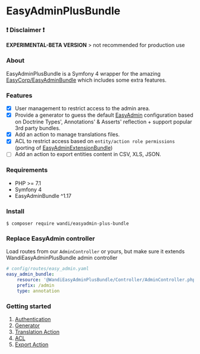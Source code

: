 # EasyAdminPlusBundle

### :exclamation: Disclaimer :exclamation: 

**EXPERIMENTAL-BETA VERSION** > not recommended for production use

### About

EasyAdminPlusBundle is a Symfony 4 wrapper for the amazing [EasyCorp/EasyAdminBundle](https://github.com/EasyCorp/EasyAdminBundle) which includes some extra features. 

### Features

- [x] User management to restrict access to the admin area.
- [x] Provide a generator to guess the default [EasyAdmin](https://symfony.com/doc/current/bundles/EasyAdminBundle/book/configuration-reference.html) configuration based on Doctrine Types', Annotations' & Asserts' reflection + support popular 3rd party bundles.
- [x] Add an action to manage translations files.
- [x] ACL to restrict access based on `entity/action role permissions` (porting of [EasyAdminExtensionBundle](https://github.com/alterphp/EasyAdminExtensionBundle))
- [ ] Add an action to export entities content in CSV, XLS, JSON.

### Requirements

* PHP >= 7.1
* Symfony 4
* EasyAdminBundle ^1.17

### Install

```shell
$ composer require wandi/easyadmin-plus-bundle
```

### Replace EasyAdmin controller

Load routes from our `AdminController` or yours, but make sure it extends WandiEasyAdminPlusBundle admin controller

```yaml
# config/routes/easy_admin.yaml
easy_admin_bundle:
    resource: '@WandiEasyAdminPlusBundle/Controller/AdminController.php'
    prefix: /admin
    type: annotation
```

### Getting started

1. [Authentication](doc/chapter-1.md)
2. [Generator](doc/chapter-2.md)
3. [Translation Action](doc/chapter-3.md)
4. [ACL](doc/chapter-4.md)
5. [Export Action](doc/chapter-5.md)
